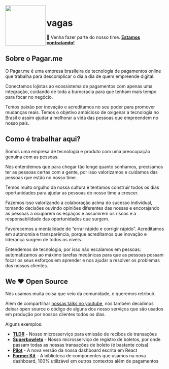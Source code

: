 <img src="https://github.com/pagarme.png?v=4&s=200" width="127px" height="127px" align="left"/>

# vagas

:handshake: Venha fazer parte do nosso time. [**Estamos contratando!**](https://pagarme.workable.com)

## Sobre o Pagar.me

O Pagar.me é uma empresa brasileira de tecnologia de pagamentos online que trabalha para descomplicar o dia a dia de quem empreende digital.

Conectamos lojistas ao ecossistema de pagamentos com apenas uma integração, cuidando de toda a burocracia para que tenham mais tempo para focar no negócio.

Temos paixão por inovação e acreditamos no seu poder para promover mudanças reais. Temos o objetivo ambicioso de oxigenar a tecnologia no Brasil e assim ajudar a melhorar a vida das pessoas que empreendem no nosso país.

## Como é trabalhar aqui?

Somos uma empresa de tecnologia e produto com uma preocupação genuína com as pessoas.

Nós entendemos que para chegar tão longe quanto sonhamos, precisamos ter as pessoas certas com a gente, por isso valorizamos e cuidamos das pessoas que estão no nosso time.

Temos muito orgulho da nossa cultura e tentamos construir todos os dias oportunidades para ajudar as pessoas do nosso time a crescer.

Fazemos isso valorizando a colaboração acima do sucesso individual, tomando decisões ouvindo opiniões diferentes das nossas e encorajando as pessoas a ocuparem os espaços e assumirem os riscos e a responsabilidade das oportunidades que surgem.

Favorecemos a mentalidade de “errar rápido e corrigir rápido”. Acreditamos em autonomia e transparência, porque acreditamos que inovação e liderança surgem de todos os níveis. 

Entendemos de tecnologia, por isso não escalamos em pessoas: automatizamos ao máximo tarefas mecânicas para que as pessoas possam focar os seus esforços em aprender e nos ajudar a resolver os problemas dos nossos clientes.

## We :heart: Open Source

Nós usamos muita coisa que veio da comunidade, e queremos retribuir. 

Além de compartilhar [nossas talks no youtube](https://www.youtube.com/channel/UCNhSCufrcOMeFvzEM7tt9Lw), nós também decidimos deixar open source o código de alguns dos nosso serviços que são usados em produção por nossos clientes todos os dias. 

Alguns exemplos:

* [**TLDR**](https://github.com/pagarme/tldr) - Nosso microsserviço para emissão de recibos de transações
* [**Superbowleto**](https://github.com/pagarme/superbowleto) - Nosso microsserviço de registro de boletos, por onde passam todas as nossas transações de boleto (é bastante coisa)
* [**Pilot**](https://github.com/pagarme/pilot) - A nova versão da nossa dashboard escrita em React
* [**Former Kit**](https://github.com/pagarme/former-kit) - A biblioteca de componentes que usamos na nova dashboard, 100% utilizável em outros contextos além de pagamentos
